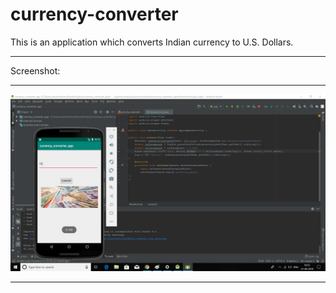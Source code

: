 # currency-converter
This is an application which converts Indian currency to U.S. Dollars.
*******************************************************************************************************************************************
Screenshot:
*******************************************************************************************************************************************
![](Screenshot%20(30).png)
*******************************************************************************************************************************************
